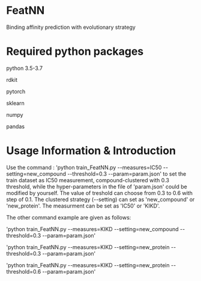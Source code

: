 # FeatNN
Binding affinity prediction with evolutionary strategy

# Required python packages
python 3.5-3.7

rdkit

pytorch 

sklearn

numpy

pandas

# Usage Information & Introduction

Use the command : 'python train_FeatNN.py --measures=IC50 --setting=new_compound --threshold=0.3 --param=param.json' to set the train dataset as IC50 measurement, compound-clustered with 0.3 threshold, while the hyper-parameters in the file of 'param.json' could be modified by yourself. The value of treshold can choose from 0.3 to 0.6 with step of 0.1. The clustered strategy (--setting) can set as 'new_compound' or 'new_protein'. The measurment can be set as 'IC50' or 'KIKD'.

The other command example are given as follows:

'python train_FeatNN.py --measures=KIKD --setting=new_compound --threshold=0.3 --param=param.json'

'python train_FeatNN.py --measures=KIKD --setting=new_protein --threshold=0.3 --param=param.json'

'python train_FeatNN.py --measures=KIKD --setting=new_protein --threshold=0.6 --param=param.json'
